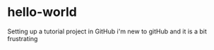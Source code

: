 # hello-world
Setting up a tutorial project in GitHub
i'm new to gitHub
and it is a bit frustrating
